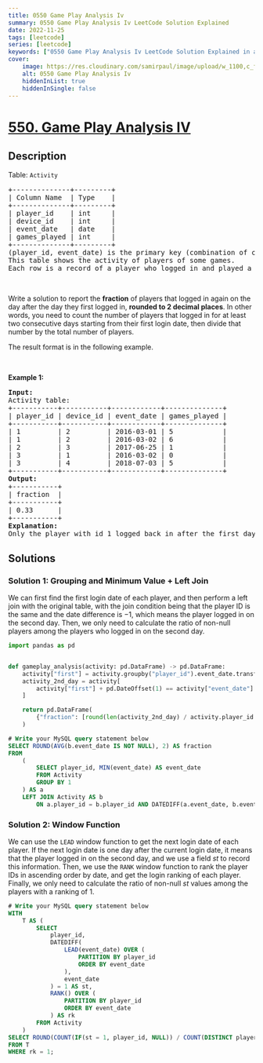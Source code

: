 ```yaml
---
title: 0550 Game Play Analysis Iv
summary: 0550 Game Play Analysis Iv LeetCode Solution Explained
date: 2022-11-25
tags: [leetcode]
series: [leetcode]
keywords: ["0550 Game Play Analysis Iv LeetCode Solution Explained in all languages", "0550 Game Play Analysis Iv", "LeetCode", "leetcode solution in Python3 C++ Java Go PHP Ruby Swift TypeScript Rust C# JavaScript C", "GeeksforGeeks", "InterviewBit", "Coding Ninjas", "HackerRank", "HackerEarth", "CodeChef", "TopCoder", "AlgoExpert", "freeCodeCamp", "Codeforces", "GitHub", "AtCoder", "Samir Paul"]
cover:
    image: https://res.cloudinary.com/samirpaul/image/upload/w_1100,c_fit,co_rgb:FFFFFF,l_text:Arial_75_bold:0550 Game Play Analysis Iv - Solution Explained/problem-solving.webp
    alt: 0550 Game Play Analysis Iv
    hiddenInList: true
    hiddenInSingle: false
---
```



# [550. Game Play Analysis IV](https://leetcode.com/problems/game-play-analysis-iv)


## Description

<p>Table: <code>Activity</code></p>

<pre>
+--------------+---------+
| Column Name  | Type    |
+--------------+---------+
| player_id    | int     |
| device_id    | int     |
| event_date   | date    |
| games_played | int     |
+--------------+---------+
(player_id, event_date) is the primary key (combination of columns with unique values) of this table.
This table shows the activity of players of some games.
Each row is a record of a player who logged in and played a number of games (possibly 0) before logging out on someday using some device.
</pre>

<p>&nbsp;</p>

<p>Write a&nbsp;solution&nbsp;to report the <strong>fraction</strong> of players that logged in again on the day after the day they first logged in, <strong>rounded to 2 decimal places</strong>. In other words, you need to count the number of players that logged in for at least two consecutive days starting from their first login date, then divide that number by the total number of players.</p>

<p>The&nbsp;result format is in the following example.</p>

<p>&nbsp;</p>
<p><strong class="example">Example 1:</strong></p>

<pre>
<strong>Input:</strong> 
Activity table:
+-----------+-----------+------------+--------------+
| player_id | device_id | event_date | games_played |
+-----------+-----------+------------+--------------+
| 1         | 2         | 2016-03-01 | 5            |
| 1         | 2         | 2016-03-02 | 6            |
| 2         | 3         | 2017-06-25 | 1            |
| 3         | 1         | 2016-03-02 | 0            |
| 3         | 4         | 2018-07-03 | 5            |
+-----------+-----------+------------+--------------+
<strong>Output:</strong> 
+-----------+
| fraction  |
+-----------+
| 0.33      |
+-----------+
<strong>Explanation:</strong> 
Only the player with id 1 logged back in after the first day he had logged in so the answer is 1/3 = 0.33
</pre>

## Solutions

### Solution 1: Grouping and Minimum Value + Left Join

We can first find the first login date of each player, and then perform a left join with the original table, with the join condition being that the player ID is the same and the date difference is $-1$, which means the player logged in on the second day. Then, we only need to calculate the ratio of non-null players among the players who logged in on the second day.

<!-- tabs:start -->

```python
import pandas as pd


def gameplay_analysis(activity: pd.DataFrame) -> pd.DataFrame:
    activity["first"] = activity.groupby("player_id").event_date.transform(min)
    activity_2nd_day = activity[
        activity["first"] + pd.DateOffset(1) == activity["event_date"]
    ]

    return pd.DataFrame(
        {"fraction": [round(len(activity_2nd_day) / activity.player_id.nunique(), 2)]}
    )
```

```sql
# Write your MySQL query statement below
SELECT ROUND(AVG(b.event_date IS NOT NULL), 2) AS fraction
FROM
    (
        SELECT player_id, MIN(event_date) AS event_date
        FROM Activity
        GROUP BY 1
    ) AS a
    LEFT JOIN Activity AS b
        ON a.player_id = b.player_id AND DATEDIFF(a.event_date, b.event_date) = -1;
```

<!-- tabs:end -->

### Solution 2: Window Function

We can use the `LEAD` window function to get the next login date of each player. If the next login date is one day after the current login date, it means that the player logged in on the second day, and we use a field $st$ to record this information. Then, we use the `RANK` window function to rank the player IDs in ascending order by date, and get the login ranking of each player. Finally, we only need to calculate the ratio of non-null $st$ values among the players with a ranking of $1$.

<!-- tabs:start -->

```sql
# Write your MySQL query statement below
WITH
    T AS (
        SELECT
            player_id,
            DATEDIFF(
                LEAD(event_date) OVER (
                    PARTITION BY player_id
                    ORDER BY event_date
                ),
                event_date
            ) = 1 AS st,
            RANK() OVER (
                PARTITION BY player_id
                ORDER BY event_date
            ) AS rk
        FROM Activity
    )
SELECT ROUND(COUNT(IF(st = 1, player_id, NULL)) / COUNT(DISTINCT player_id), 2) AS fraction
FROM T
WHERE rk = 1;
```

<!-- tabs:end -->

<!-- end -->
